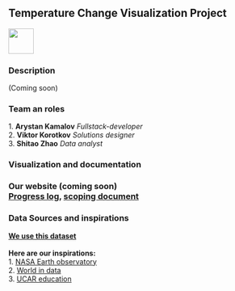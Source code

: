 <h2>Temperature Change Visualization Project</h2>
<img src="https://github.com/user-attachments/assets/2274ad8d-3d4a-4bdb-8abe-831dcae90bf3" width="50" height="50">
<h3>Description</h3>
<p>(Coming soon)</p>
<h3>Team an roles</h3>
<p>1. <b>Arystan Kamalov</b> <cite>Fullstack-developer</cite><br />
2. <b>Viktor Korotkov</b> <cite>Solutions designer</cite><br />
3. <b>Shitao Zhao</b> <cite>Data analyst</cite></p>
<h3>Visualization and documentation<h3>
<p>Our website (coming soon)<br />
<a href = "https://github.com/stacyshki/TemperatureChangeVisualization/blob/main/Metadata/Progress%20log.docx">Progress log</a>, <a href = "https://github.com/stacyshki/TemperatureChangeVisualization/blob/main/Metadata/Scoping%20document.docx">scoping document</a></p>
<h3>Data Sources and inspirations</h3>
<p><a href = "https://www.kaggle.com/datasets/sevgisarac/temperature-change"><b>We use this dataset</b></a><br /><br />
<b>Here are our inspirations:</b><br />
1. <a href = "https://earthobservatory.nasa.gov/world-of-change/global-temperatures">NASA Earth observatory</a><br />
2. <a href = "https://ourworldindata.org/climate-change">World in data</a><br />
3. <a href = "https://scied.ucar.edu/learning-zone/climate-change-impacts/predictions-future-global-climate">UCAR education</a></p>

